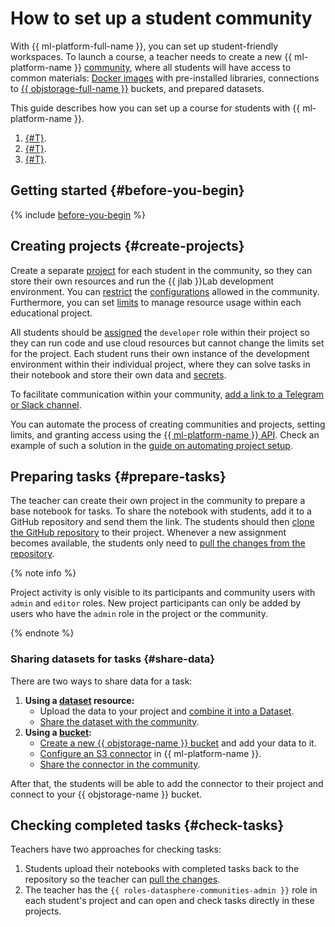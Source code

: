 # How to set up a student community

With {{ ml-platform-full-name }}, you can set up student-friendly workspaces. To launch a course, a teacher needs to create a new {{ ml-platform-name }} [community](../concepts/community.md), where all students will have access to common materials: [Docker images](../concepts/docker.md) with pre-installed libraries, connections to [{{ objstorage-full-name }}](../../storage/) buckets, and prepared datasets.

This guide describes how you can set up a course for students with {{ ml-platform-name }}.

1. [{#T}](#create-projects).
1. [{#T}](#prepare-tasks).
1. [{#T}](#check-tasks).

## Getting started {#before-you-begin}

{% include [before-you-begin](../../_tutorials/_tutorials_includes/before-you-begin-datasphere.md) %}

## Creating projects {#create-projects}

Create a separate [project](../concepts/project.md) for each student in the community, so they can store their own resources and run the {{ jlab }}Lab development environment. You can [restrict](../operations/community/manage-community-config.md) the [configurations](../concepts/configurations.md) allowed in the community. Furthermore, you can set [limits](../operations/projects/restrictions.md) to manage resource usage within each educational project.

All students should be [assigned](../security/index.md#grant-role) the `developer` role within their project so they can run code and use cloud resources but cannot change the limits set for the project. Each student runs their own instance of the development environment within their individual project, where they can solve tasks in their notebook and store their own data and [secrets](../concepts/secrets.md).

To facilitate communication within your community, [add a link to a Telegram or Slack channel](../operations/community/link-channel.md).

You can automate the process of creating communities and projects, setting limits, and granting access using the [{{ ml-platform-name }} API](../api-ref/overview.md). Check an example of such a solution in the [guide on automating project setup](automation-community-settings.md).

## Preparing tasks {#prepare-tasks}

The teacher can create their own project in the community to prepare a base notebook for tasks. To share the notebook with students, add it to a GitHub repository and send them the link. The students should then [clone the GitHub repository](../operations/projects/work-with-git#clone-public) to their project. Whenever a new assignment becomes available, the students only need to [pull the changes from the repository](../operations/projects/work-with-git.md#pull).

{% note info %}

Project activity is only visible to its participants and community users with `admin` and `editor` roles. New project participants can only be added by users who have the `admin` role in the project or the community.

{% endnote %}

### Sharing datasets for tasks {#share-data}

There are two ways to share data for a task:

1. **Using a [dataset](../concepts/dataset.md) resource:**
   * Upload the data to your project and [combine it into a Dataset](../operations/data/dataset.md).
   * [Share the dataset with the community](../operations/data/dataset.md#share).
1. **Using a [bucket](../../storage/concepts/bucket.md):**
   * [Create a new {{ objstorage-name }} bucket](../../storage/operations/buckets/create.md) and add your data to it.
   * [Configure an S3 connector](../operations/data/s3-connectors.md) in {{ ml-platform-name }}.
   * [Share the connector in the community](../operations/data/s3-connectors.md#share).

After that, the students will be able to add the connector to their project and connect to your {{ objstorage-name }} bucket.

## Checking completed tasks {#check-tasks}

Teachers have two approaches for checking tasks:

1. Students upload their notebooks with completed tasks back to the repository so the teacher can [pull the changes](../operations/projects/work-with-git.md#pull).
1. The teacher has the `{{ roles-datasphere-communities-admin }}` role in each student's project and can open and check tasks directly in these projects.
